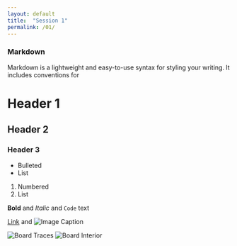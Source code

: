 ```yaml
---
layout: default
title:  "Session 1"
permalink: /01/
---
```


### Markdown

Markdown is a lightweight and easy-to-use syntax for styling your writing. It includes conventions for

# Header 1
## Header 2
### Header 3

- Bulleted
- List

1. Numbered
2. List

**Bold** and _Italic_ and `Code` text

[Link](url) and ![Image Caption](motor.jpg)

<!-- You can include comments that will not be translated to HTML -->

<!-- You can also directly include HTML, for example to make a split image -->

<img src="board1.jpg" alt="Board Traces" style="max-width: 48%">
<img src="board2.jpg" alt="Board Interior" style="max-width: 48%">

